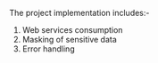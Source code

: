 The project implementation includes:-
1. Web services consumption
2. Masking of sensitive data
3. Error handling